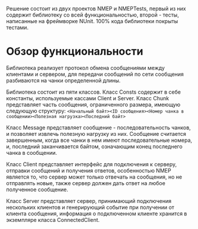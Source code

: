 ﻿Решение состоит из двух проектов NMEP и NMEPTests, первый из них содержит библиотеку со всей функциональностью, второй - тесты, написанные на фреймворке NUnit. 100% кода библиотеки покрыты тестами.
# Обзор функциональности
Библиотека реализует протокол обмена сообщениями между клиентами и сервером, для передачи сообщений по сети сообщения разбиваются на чанки определенной длины.

Библиотека состоит из пяти классов.
Класс Consts содержит в себе константы, используемые кассами Client и Server.
Класс Chunk представляет часть сообщения, ограниченного размера, имеющую следующую структуру: 
``<Начальный байт><ID сообщения><Номер чанка в сообщении><Полезная нагрузка><Последний байт>``

Класс Message представляет сообщение - последовательность чанков, и позволяет извлечь полезную нагрузку из них. Сообщение считается завершенным, когда все чанки в нем имеют последовательные номера, и, последний заканчивается байтом, означающим конец последнего чанка в сообщении.

Класс Client представляет интерфейс для подключения к серверу, отправки сообщений и получения ответов, особенностью NMEP является то, что сервер может только отвечать на сообщения, но не отправлять новые, также сервер должен дать ответ на любое полученное сообщение.

Класс Server представляет сервер, принимающий подключения нескольких клиентов и генерирующий событие при получении от клиента сообщения, информация о подключенном клиенте хранится в экземпляре класса ConnectedClient.